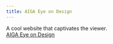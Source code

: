 ```yaml
---
title: AIGA Eye on Design
---
```

A cool website that captivates the viewer.  
[AIGA Eye on Design](http://eyeondesign.aiga.org)

